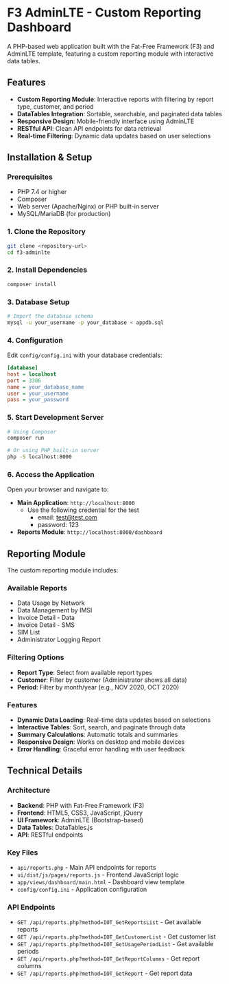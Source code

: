 # F3 AdminLTE - Custom Reporting Dashboard

A PHP-based web application built with the Fat-Free Framework (F3) and AdminLTE template, featuring a custom reporting module with interactive data tables.

## Features

- **Custom Reporting Module**: Interactive reports with filtering by report type, customer, and period
- **DataTables Integration**: Sortable, searchable, and paginated data tables
- **Responsive Design**: Mobile-friendly interface using AdminLTE
- **RESTful API**: Clean API endpoints for data retrieval
- **Real-time Filtering**: Dynamic data updates based on user selections

## Installation & Setup

### Prerequisites
- PHP 7.4 or higher
- Composer
- Web server (Apache/Nginx) or PHP built-in server
- MySQL/MariaDB (for production)

### 1. Clone the Repository
```bash
git clone <repository-url>
cd f3-adminlte
```

### 2. Install Dependencies
```bash
composer install
```

### 3. Database Setup
```bash
# Import the database schema
mysql -u your_username -p your_database < appdb.sql
```

### 4. Configuration
Edit `config/config.ini` with your database credentials:
```ini
[database]
host = localhost
port = 3306
name = your_database_name
user = your_username
pass = your_password
```

### 5. Start Development Server
```bash
# Using Composer
composer run

# Or using PHP built-in server
php -S localhost:8000
```

### 6. Access the Application
Open your browser and navigate to:
- **Main Application**: `http://localhost:8000`
    - Use the following credential for the test
        - email: test@test.com
        - password: 123
- **Reports Module**: `http://localhost:8000/dashboard`

## Reporting Module

The custom reporting module includes:

### Available Reports
- Data Usage by Network
- Data Management by IMSI
- Invoice Detail - Data
- Invoice Detail - SMS
- SIM List
- Administrator Logging Report

### Filtering Options
- **Report Type**: Select from available report types
- **Customer**: Filter by customer (Administrator shows all data)
- **Period**: Filter by month/year (e.g., NOV 2020, OCT 2020)

### Features
- **Dynamic Data Loading**: Real-time data updates based on selections
- **Interactive Tables**: Sort, search, and paginate through data
- **Summary Calculations**: Automatic totals and summaries
- **Responsive Design**: Works on desktop and mobile devices
- **Error Handling**: Graceful error handling with user feedback

## Technical Details

### Architecture
- **Backend**: PHP with Fat-Free Framework (F3)
- **Frontend**: HTML5, CSS3, JavaScript, jQuery
- **UI Framework**: AdminLTE (Bootstrap-based)
- **Data Tables**: DataTables.js
- **API**: RESTful endpoints

### Key Files
- `api/reports.php` - Main API endpoints for reports
- `ui/dist/js/pages/reports.js` - Frontend JavaScript logic
- `app/views/dashboard/main.html` - Dashboard view template
- `config/config.ini` - Application configuration

### API Endpoints
- `GET /api/reports.php?method=IOT_GetReportsList` - Get available reports
- `GET /api/reports.php?method=IOT_GetCustomerList` - Get customer list
- `GET /api/reports.php?method=IOT_GetUsagePeriodList` - Get available periods
- `GET /api/reports.php?method=IOT_GetReportColumns` - Get report columns
- `GET /api/reports.php?method=IOT_GetReport` - Get report data